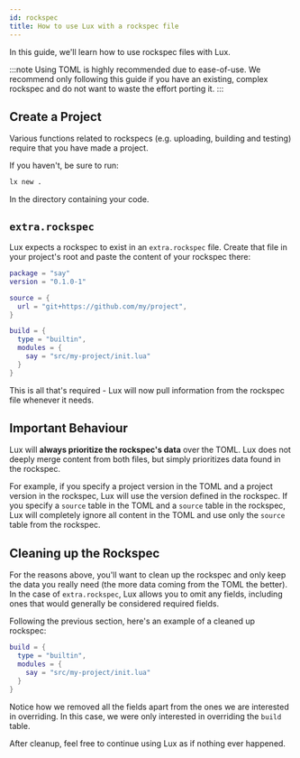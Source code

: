 ```yaml
---
id: rockspec
title: How to use Lux with a rockspec file
---
```


In this guide, we'll learn how to use rockspec files with Lux.

:::note
Using TOML is highly recommended due to ease-of-use. We recommend only following this guide
if you have an existing, complex rockspec and do not want to waste the effort porting it.
:::

## Create a Project

Various functions related to rockspecs (e.g. uploading, building and testing) require that you have made a project.

If you haven't, be sure to run:

```sh
lx new .
```

In the directory containing your code.

## `extra.rockspec`

Lux expects a rockspec to exist in an `extra.rockspec` file. Create that file in your project's root and paste the content
of your rockspec there:

```lua title="extra.rockspec"
package = "say"
version = "0.1.0-1"

source = {
  url = "git+https://github.com/my/project",
}

build = {
  type = "builtin",
  modules = {
    say = "src/my-project/init.lua"
  }
}
```

This is all that's required - Lux will now pull information from the rockspec file whenever it needs.

## Important Behaviour

Lux will **always prioritize the rockspec's data** over the TOML. Lux does not deeply merge content from both
files, but simply prioritizes data found in the rockspec.

For example, if you specify a project version in the TOML and a project version in the rockspec, Lux will
use the version defined in the rockspec. If you specify a `source` table in the TOML and a `source` table in the rockspec,
Lux will completely ignore all content in the TOML and use only the `source` table from the rockspec.

## Cleaning up the Rockspec

For the reasons above, you'll want to clean up the rockspec and only keep the data you really need (the more
data coming from the TOML the better). In the case of `extra.rockspec`, Lux allows you to omit any fields, including ones
that would generally be considered required fields.

Following the previous section, here's an example of a cleaned up rockspec:

```lua title="extra.rockspec"
build = {
  type = "builtin",
  modules = {
    say = "src/my-project/init.lua"
  }
}
```

Notice how we removed all the fields apart from the ones we are interested in overriding.
In this case, we were only interested in overriding the `build` table.

After cleanup, feel free to continue using Lux as if nothing ever happened.
